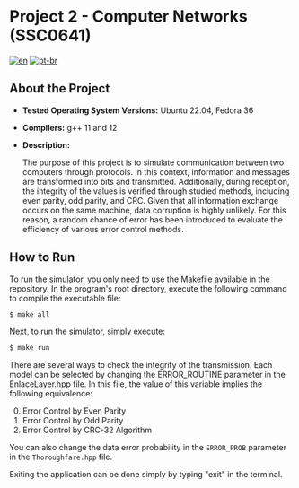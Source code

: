 # Project 2 - Computer Networks (SSC0641)

[![en](https://img.shields.io/badge/lang-en-red.svg)](https://github.com/MatheusSanchez/networkSimulation/blob/main/README.md)
[![pt-br](https://img.shields.io/badge/lang-pt--br-green.svg)](https://github.com/MatheusSanchez/networkSimulation/blob/main/README.pt-br.md)

## About the Project

- **Tested Operating System Versions:** Ubuntu 22.04, Fedora 36
- **Compilers:** g++ 11 and 12
- **Description:**
    
    The purpose of this project is to simulate communication between two computers through protocols. In this context, information and messages are transformed into bits and transmitted. Additionally, during reception, the integrity of the values is verified through studied methods, including even parity, odd parity, and CRC.
    Given that all information exchange occurs on the same machine, data corruption is highly unlikely. For this reason, a random chance of error has been introduced to evaluate the efficiency of various error control methods.
    
## How to Run

To run the simulator, you only need to use the Makefile available in the repository. In the program's root directory, execute the following command to compile the executable file:

```bash
$ make all
```

Next, to run the simulator, simply execute:

```bash
$ make run
```

There are several ways to check the integrity of the transmission. Each model can be selected by changing the ERROR_ROUTINE parameter in the EnlaceLayer.hpp file. In this file, the value of this variable implies the following equivalence:

0. Error Control by Even Parity
1. Error Control by Odd Parity
2. Error Control by CRC-32 Algorithm

You can also change the data error probability in the `ERROR_PROB` parameter in the `Thoroughfare.hpp` file.

Exiting the application can be done simply by typing "exit" in the terminal.